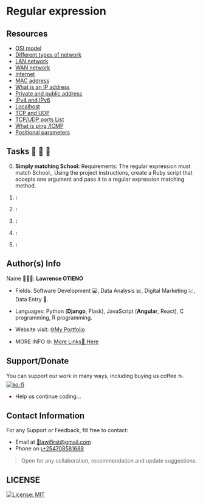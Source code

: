 # Regular expression

## Resources

* [OSI model](https://alx-intranet.hbtn.io/rltoken/k2uCsynicuNbu1cAQhXqVQ)
* [Different types of network](https://alx-intranet.hbtn.io/rltoken/XW3ZGm5Ya_a8XVDXcAKT_A)
* [LAN network](https://alx-intranet.hbtn.io/rltoken/en370-Hrwgi_GUvFcg3bKg)
* [WAN network](https://alx-intranet.hbtn.io/rltoken/Ah1EKqnINR85lM4P2WnLSw)
* [Internet](https://alx-intranet.hbtn.io/rltoken/Lwh9xQxFD4dWh5sIApXI1g)
* [MAC address](https://alx-intranet.hbtn.io/rltoken/j-Wp-YRvFTVP04SpIeRzHQ)
* [What is an IP address](https://alx-intranet.hbtn.io/rltoken/HaZZvrmGaQ3U7ZLDYgZb6w)
* [Private and public address](https://alx-intranet.hbtn.io/rltoken/OPJCZYuWSEXLIZOqU9Uc0A)
* [IPv4 and IPv6](https://alx-intranet.hbtn.io/rltoken/M8g-egWLlldTl6Y0QECdwA)
* [Localhost](https://alx-intranet.hbtn.io/rltoken/7lj-zoZQ7xFTkj4MTyos_g)
* [TCP and UDP](https://alx-intranet.hbtn.io/rltoken/uJbs8E9-FyATfsELpmtTIg)
* [TCP/UDP ports List](https://alx-intranet.hbtn.io/rltoken/4PYkqDfOvIZZb9aUPGOOzQ)
* [What is ping /ICMP](https://alx-intranet.hbtn.io/rltoken/3zBgO6r2M1Q8lUVt9g8aJw)
* [Positional parameters](https://alx-intranet.hbtn.io/rltoken/ZbMHH3jmxFhcrbigVy15iw)

## Tasks 🚨 🚨 🚨

0.  __Simply matching School:__ Requirements: The regular expression must match School,, Using the project instructions, create a Ruby script that accepts one argument and pass it to a regular expression matching method.

1. __:__ 

2. __:__ 

3. __:__ 

4. __:__ 

5. __:__ 


## Author(s) Info

Name 👨🏽‍💻: __Lawrence OTIENO__

* Fields: Software Development 💻, Data Analysis 📊, Digital Marketing 💹, Data Entry 📑.

* Languages: Python (__Django__, Flask), JavaScript (__Angular__, React), C programming, R programming.

* Website visit: [🌐My Portfolio](https://lawiotieno.github.io/portfolio)

* MORE INFO 🌐: [More Links🔗 Here](https://shor.by/lawi)

## Support/Donate

You can support our work in many ways, including buying us coffee ☕️.  
[![ko-fi](https://ko-fi.com/img/githubbutton_sm.svg)](https://ko-fi.com/N4N26PU7L)

* Help us continue coding...

<!-- [Buy Me Coffee ☕️](https://ko-fi.com/streetgrandmaster) -->

## Contact Information

For any Support or Feedback, fill free to contact:

* Email at [📧lawifirst@gmail.com](mailto:lawifirst@gmail.com)
* Phone on [📞+254708581688](tel:+254708581688)

> Open for any collaboration, recommendation and update suggestions.

## LICENSE

[![License: MIT](https://img.shields.io/badge/License-MIT-yellow.svg)](/LICENSE)

<!-- [MIT License](https://choosealicense.com/licenses/mit/) -->
